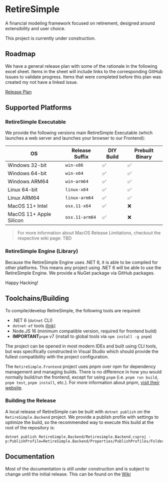 # RetireSimple

A financial modeling framework focused on retirement, designed around extensibility and user choice.

This project is currently under construction.

## Roadmap

We have a general release plan with some of the rationale in the following excel sheet. Items in the sheet will include links to the corresponding GitHub Issues to validate progress. Items that were completed before this plan was created my not have a linked issue.

[Release Plan](https://1drv.ms/x/s!ApAyK07lZKjs5aVw3Fn2t7cW0NeymQ?e=aZJfgg)

## Supported Platforms

### RetireSimple Executable

We provide the following versions main RetireSimple Executable (which launches a web server and launches your browser to our Frontend):

| OS | Release Suffix | DIY Build | Prebuilt Binary |
| --- | --- | --- | --- |
| Windows 32-bit | `win-x86` | :white_check_mark: | :white_check_mark: |
| Windows 64-bit | `win-x64` | :white_check_mark: | :white_check_mark: |
| Windows ARM64 | `win-arm64` | :white_check_mark: | :white_check_mark: |
| Linux 64-bit | `linux-x64` | :white_check_mark: | :white_check_mark: |
| Linux ARM64 | `linux-arm64` | :white_check_mark: | :white_check_mark: |
| MacOS 11+ Intel | `osx.11-x64` | :white_check_mark: | :x: |
| MacOS 11+ Apple Silicon | `osx.11-arm64` | :white_check_mark: | :x: |

> For more information about MacOS Release Limitations, checkout the respective wiki page: TBD

### RetireSimple Engine (Library)

Because the RetireSimple Engine uses .NET 6, it is able to be compiled for other platforms. This means any project using .NET 6 will be able to use the RetireSimple Engine. We provide a NuGet package via GitHub packages.

Happy Hacking!

## Toolchains/Building

To compile/develop RetireSimple, the following tools are required:

- .NET 6 (`dotnet` CLI)
- `dotnet-ef` tools [(link)](https://learn.microsoft.com/en-us/ef/core/get-started/overview/install#get-the-entity-framework-core-tools)
- Node.JS 16 (minimum compatible version, required for frontend build)
- **IMPORTANT**`pnpm` v7 (install to global tools via `npm install -g pnpm`)

The project can be opened in most modern IDEs and built using CLI tools, but was specifically constructed in Visual Studio which should provide the fullest compatibility with the project configuration.

The `RetireSimple.Frontend` project uses pnpm over npm for dependency management and managing builds. There is no difference in how you would normally build/run the frontend, except for using `pnpm` (i.e. `pnpm run build`, `pnpm test`, `pnpm install`, etc.). For more information about pnpm, [visit their website](https://pnpm.io/).

### Building the Release

A local release of RetireSimple can be built with `dotnet publish` on the `RetireSimple.Backend` project. We provide a publish profile with settings to optimize the build, so the recommended way to execute this build at the root of the repository is:

```shell
dotnet publish RetireSimple.Backend/Retiresimple.Backend.csproj -p:PublishProfile=RetireSimple.Backend/Properties/PublishProfiles/FolderProfiles.pubxml
```

## Documentation

Most of the documentation is still under construction and is subject to change until the initial release. This can be found on the [Wiki](https://github.com/rhit-westeraj/RetireSimple/wiki)
